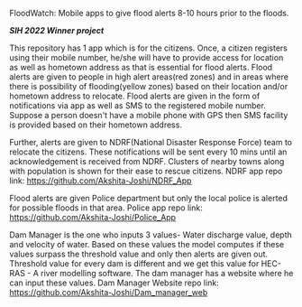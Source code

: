 FloodWatch: Mobile apps to give flood alerts 8-10 hours prior to the floods.

***SIH 2022 Winner project***

This repository has 1 app which is for the citizens. Once, a citizen registers using their mobile number, he/she will have to provide access for location as well as hometown address as that is essential for flood alerts.
Flood alerts are given to people in high alert areas(red zones) and in areas where there is possibility of flooding(yellow zones) based on their location and/or hometown address to relocate.
Flood alerts are given in the form of notifications via app as well as SMS to the registered mobile number. Suppose a person doesn't have a mobile phone with GPS then SMS facility is provided based on their hometown address.

Further, alerts are given to NDRF(National Disaster Response Force) team to relocate the citizens. These notifications will be sent every 10 mins until an acknowledgement is received from NDRF. Clusters of nearby towns along with population is shown for their ease to rescue citizens. 
NDRF app repo link: https://github.com/Akshita-Joshi/NDRF_App

Flood alerts are given Police department but only the local police is alerted for possible floods in that area.
Police app repo link: https://github.com/Akshita-Joshi/Police_App

Dam Manager is the one who inputs 3 values- Water discharge value, depth and velocity of water. Based on these values the model computes if these values surpass the threshold value and only then alerts are given out. Threshold value for every dam is different and we get this value for HEC-RAS -  A river modelling software. The dam manager has a website where he can input these values.
Dam Manager Website repo link: https://github.com/Akshita-Joshi/Dam_manager_web
